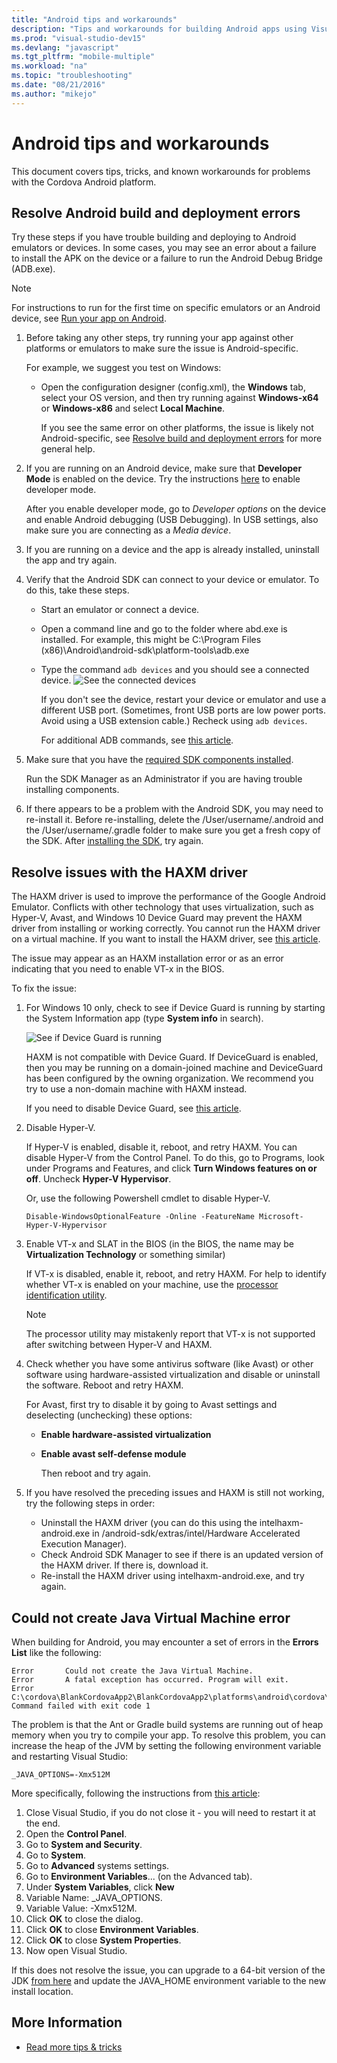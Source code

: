```yaml
---
title: "Android tips and workarounds"
description: "Tips and workarounds for building Android apps using Visual Studio Tools for Apache Cordova."
ms.prod: "visual-studio-dev15"
ms.devlang: "javascript"
ms.tgt_pltfrm: "mobile-multiple"
ms.workload: "na"
ms.topic: "troubleshooting"
ms.date: "08/21/2016"
ms.author: "mikejo"
---
```


# Android tips and workarounds
This document covers tips, tricks, and known workarounds for problems with the Cordova Android platform.

<a name="android"></a>
## Resolve Android build and deployment errors

Try these steps if you have trouble building and deploying to Android emulators or devices. In some cases, you may see an error about a failure to install the APK on the device or a failure to run the Android Debug Bridge (ADB.exe).

> [!NOTE]
> For instructions to run for the first time on specific emulators or an Android device, see [Run your app on Android](../run-your-app/run-app-android.md).

1. Before taking any other steps, try running your app against other platforms or emulators to make sure the issue is Android-specific.

    For example, we suggest you test on Windows:
   * Open the configuration designer (config.xml), the **Windows** tab, select your OS version, and then try running against **Windows-x64** or **Windows-x86** and select **Local Machine**.

     If you see the same error on other platforms, the issue is likely not Android-specific, see [Resolve build and deployment errors](../tips-workarounds/general-tips.md) for more general help.

2. If you are running on an Android device, make sure that **Developer Mode** is enabled on the device. Try the instructions [here](http://www.greenbot.com/article/2457986/how-to-enable-developer-options-on-your-android-phone-or-tablet.html) to enable developer mode.

    After you enable developer mode, go to *Developer options* on the device and enable Android debugging (USB Debugging).
    In USB settings, also make sure you are connecting as a *Media device*.
3. If you are running on a device and the app is already installed, uninstall the app and try again.
4. Verify that the Android SDK can connect to your device or emulator. To do this, take these steps.

   * Start an emulator or connect a device.
   * Open a command line and go to the folder where abd.exe is installed. For example, this might be C:\Program Files (x86)\Android\android-sdk\platform-tools\adb.exe
   * Type the command `adb devices` and you should see a connected device.
     ![See the connected devices](media/android-tips/adb-devices.png)

     If you don't see the device, restart your device or emulator and use a different USB port. (Sometimes, front USB ports are low power ports. Avoid using a USB extension cable.) Recheck using `adb devices`.

     For additional ADB commands, see [this article](http://www.androidcentral.com/android-201-10-basic-terminal-commands-you-should-know).

5. Make sure that you have the [required SDK components installed](./configuration-tips.md#ThirdParty).

    Run the SDK Manager as an Administrator if you are having trouble installing components.

6. If there appears to be a problem with the Android SDK, you may need to re-install it. Before re-installing, delete the /User/username/.android and the /User/username/.gradle folder to make sure you get a fresh copy of the SDK. After [installing the SDK](https://go.microsoft.com/fwlink/?LinkID=396873), try again.

<a name="haxm"></a>
## Resolve issues with the HAXM driver

The HAXM driver is used to improve the performance of the Google Android Emulator. Conflicts with other technology that uses virtualization, such as Hyper-V, Avast, and Windows 10 Device Guard may prevent the HAXM driver from installing or working correctly. You cannot run the HAXM driver on a virtual machine. If you want to install the HAXM driver, see [this article](../run-your-app/run-app-android.md#HAXM).

The issue may appear as an HAXM installation error or as an error indicating that you need to enable VT-x in the BIOS.

To fix the issue:

1. For Windows 10 only, check to see if Device Guard is running by starting the System Information app (type **System info** in search).

      ![See if Device Guard is running](media/android-tips/device-guard.png)

      HAXM is not compatible with Device Guard. If DeviceGuard is enabled, then you may be running on a domain-joined machine and DeviceGuard has been configured by the owning organization. We recommend you try to use a non-domain machine with HAXM instead.

      If you need to disable Device Guard, see [this article](https://technet.microsoft.com/itpro/windows/keep-secure/credential-guard#remove-credential-guard).

2. Disable Hyper-V.

    If Hyper-V is enabled, disable it, reboot, and retry HAXM. You can disable Hyper-V from the Control Panel. To do this, go to Programs, look under Programs and Features, and click **Turn Windows features on or off**. Uncheck **Hyper-V Hypervisor**.

    Or, use the following Powershell cmdlet to disable Hyper-V.

    ```
    Disable-WindowsOptionalFeature -Online -FeatureName Microsoft-Hyper-V-Hypervisor
    ```

3. Enable VT-x and SLAT in the BIOS (in the BIOS, the name may be **Virtualization Technology** or something similar)

    If VT-x is disabled, enable it, reboot, and retry HAXM. For help to identify whether VT-x is enabled on your machine, use the [processor identification utility](http://www.intel.com/content/www/us/en/support/processors/processor-utilities-and-programs/intel-processor-identification-utility.html).

    > [!NOTE]
    > The processor utility may mistakenly report that VT-x is not supported after switching between Hyper-V and HAXM.

4. Check whether you have some antivirus software (like Avast) or other software using hardware-assisted virtualization and disable or uninstall the software. Reboot and retry HAXM.

    For Avast, first try to disable it by going to Avast settings and deselecting (unchecking) these options:
   * **Enable hardware-assisted virtualization**
   * **Enable avast self-defense module**

     Then reboot and try again.

5. If you have resolved the preceding issues and HAXM is still not working, try the following steps in order:

    * Uninstall the HAXM driver (you can do this using the intelhaxm-android.exe in /android-sdk/extras/intel/Hardware Accelerated Execution Manager).
    * Check Android SDK Manager to see if there is an updated version of the HAXM driver. If there is, download it.
    * Re-install the HAXM driver using intelhaxm-android.exe, and try again.

<a name="couldnotcreatevm"></a>
## Could not create Java Virtual Machine error
When building for Android, you may encounter a set of errors in the **Errors List** like the following:

```
Error		Could not create the Java Virtual Machine.
Error		A fatal exception has occurred. Program will exit.
Error		C:\cordova\BlankCordovaApp2\BlankCordovaApp2\platforms\android\cordova\build.bat: Command failed with exit code 1
```

The problem is that the Ant or Gradle build systems are running out of heap memory when you try to compile your app. To resolve this problem, you can increase the heap of the JVM by setting the following environment variable and restarting Visual Studio:

```
_JAVA_OPTIONS=-Xmx512M
```

More specifically, following the instructions from [this article](http://www.tomsguide.com/faq/id-1761312/fix-create-java-virtual-machine-issue.html):

1. Close Visual Studio, if you do not close it - you will need to restart it at the end.
2. Open the **Control Panel**.
3. Go to **System and Security**.
4. Go to **System**.
5. Go to **Advanced** systems settings.
6. Go to **Environment Variables**... (on the Advanced tab).
7. Under **System Variables**, click **New**
8. Variable Name: _JAVA_OPTIONS.
9. Variable Value: -Xmx512M.
10. Click **OK** to close the dialog.
11. Click **OK** to close **Environment Variables**.
12. Click **OK** to close **System Properties**.
13. Now open Visual Studio.

If this does not resolve the issue, you can upgrade to a 64-bit version of the JDK [from here](http://download.oracle.com/otn-pub/java/jdk/7u79-b15/jdk-7u79-windows-x64.exe) and update the JAVA_HOME environment variable to the new install location.

## More Information
* [Read more tips & tricks](general-tips.md)
